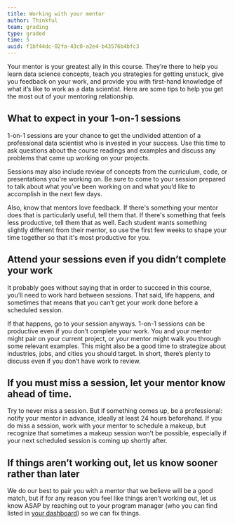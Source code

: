 ```yaml
---
title: Working with your mentor
author: Thinkful
team: grading
type: graded
time: 5
uuid: f1bf44dc-02fa-43c0-a2e4-b43576b4bfc3
---
```


Your mentor is your greatest ally in this course. They’re there to help you learn data science concepts, teach you strategies for getting unstuck, give you feedback on your work, and provide you with first-hand knowledge of what it’s like to work as a data scientist. Here are some tips to help you get the most out of your mentoring relationship.

## What to expect in your 1-on-1 sessions

1-on-1 sessions are your chance to get the undivided attention of a professional data scientist who is invested in your success. Use this time to ask questions about the course readings and examples and discuss any problems that came up working on your projects.

Sessions may also include review of concepts from the curriculum, code, or presentations you're working on. Be sure to come to your session prepared to talk about what you’ve been working on and what you’d like to accomplish in the next few days.

Also, know that mentors love feedback. If there's something your mentor does that is particularly useful, tell them that. If there's something that feels less productive, tell them that as well. Each student wants something slightly different from their mentor, so use the first few weeks to shape your time together so that it's most productive for you.

## Attend your sessions even if you didn’t complete your work

It probably goes without saying that in order to succeed in this course, you’ll need to work hard between sessions. That said, life happens, and sometimes that means that you can’t get your work done before a scheduled session.

If that happens, go to your session anyways. 1-on-1 sessions can be productive even if you don’t complete your work. You and your mentor might pair on your current project, or your mentor might walk you through some relevant examples. This might also be a good time to strategize about industries, jobs, and cities you should target. In short, there’s plenty to discuss even if you don’t have work to review.

## If you must miss a session, let your mentor know ahead of time.

Try to never miss a session. But if something comes up, be a professional: notify your mentor in advance, ideally at least 24 hours beforehand. If you do miss a session, work with your mentor to schedule a makeup, but recognize that sometimes a makeup session won’t be possible, especially if your next scheduled session is coming up shortly after.

## If things aren’t working out, let us know sooner rather than later

We do our best to pair you with a mentor that we believe will be a good match, but if for any reason you feel like things aren’t working out, let us know ASAP by reaching out to your program manager (who you can find listed in [your dashboard](https://dashboard.thinkful.com/)) so we can fix things.

